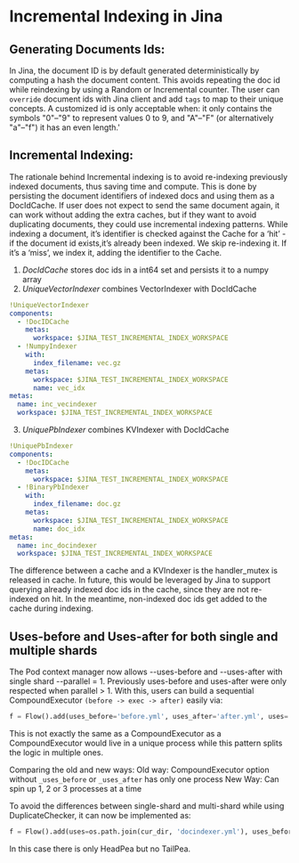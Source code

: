 # Incremental Indexing in Jina

## Generating Documents Ids:

In Jina, the document ID is by default generated deterministically by computing a hash the document content. This avoids repeating the doc id while reindexing by using a Random or Incremental counter. The user can `override` document ids with Jina client and add `tags` to map to their unique concepts.
A customized id is only acceptable when: it only contains the symbols "0"–"9" to represent values 0 to 9, and "A"–"F" (or alternatively "a"–"f") it has an even length.'

## Incremental Indexing:

The rationale behind Incremental indexing is to avoid re-indexing previously indexed documents, thus saving time and compute. This is done by persisting the document identifiers of indexed docs and using them as a DocIdCache.
If user does not expect to send the same document again, it can work without adding the extra caches, but if they want to avoid duplicating documents, they could use incremental indexing patterns.
While indexing a document, it’s identifier is checked against the Cache for a ‘hit’ - if the document id exists,it’s already been indexed. We skip re-indexing it. If it’s a ‘miss’, we index it, adding the identifier to the Cache.
1. *DocIdCache* stores doc ids in a int64 set and persists it to a numpy array
2. *UniqueVectorIndexer* combines VectorIndexer with DocIdCache
```yaml
!UniqueVectorIndexer
components:
  - !DocIDCache
    metas:
      workspace: $JINA_TEST_INCREMENTAL_INDEX_WORKSPACE
  - !NumpyIndexer
    with:
      index_filename: vec.gz
    metas:
      workspace: $JINA_TEST_INCREMENTAL_INDEX_WORKSPACE
      name: vec_idx
metas:
  name: inc_vecindexer
  workspace: $JINA_TEST_INCREMENTAL_INDEX_WORKSPACE
```
3. *UniquePbIndexer* combines KVIndexer with DocIdCache
```yaml
!UniquePbIndexer
components:
  - !DocIDCache
    metas:
      workspace: $JINA_TEST_INCREMENTAL_INDEX_WORKSPACE
  - !BinaryPbIndexer
    with:
      index_filename: doc.gz
    metas:
      workspace: $JINA_TEST_INCREMENTAL_INDEX_WORKSPACE
      name: doc_idx
metas:
  name: inc_docindexer
  workspace: $JINA_TEST_INCREMENTAL_INDEX_WORKSPACE
```
The difference between a cache and a KVIndexer is the handler_mutex is released in cache. In future, this would be leveraged by Jina to support querying already indexed doc ids in the cache, since they are not re-indexed on hit. In the meantime, non-indexed doc ids get added to the cache during indexing.

## Uses-before and Uses-after for both single and multiple shards

The Pod context manager now allows --uses-before and --uses-after with single shard --parallel = 1. Previously uses-before and uses-after were only respected when parallel > 1.
With this, users can build a sequential CompoundExecutor ```(before -> exec -> after)``` easily via:
```python
f = Flow().add(uses_before='before.yml', uses_after='after.yml', uses='exec.yml')
```
This is not exactly the same as a CompoundExecutor as a CompoundExecutor would live in a unique process while this pattern splits the logic in multiple ones.

Comparing the old and new ways:
Old way: CompoundExecutor option without `_uses_before` or `_uses_after` has only one process
New Way: Can spin up 1, 2 or 3 processes at a time

To avoid the differences between single-shard and multi-shard while using DuplicateChecker, it can now be implemented as:
```python
f = Flow().add(uses=os.path.join(cur_dir, 'docindexer.yml'), uses_before='_unique')
```
In this case there is only HeadPea but no TailPea.

